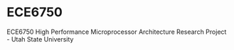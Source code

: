 # ECE6750
ECE6750 High Performance Microprocessor Architecture Research Project - Utah State University
